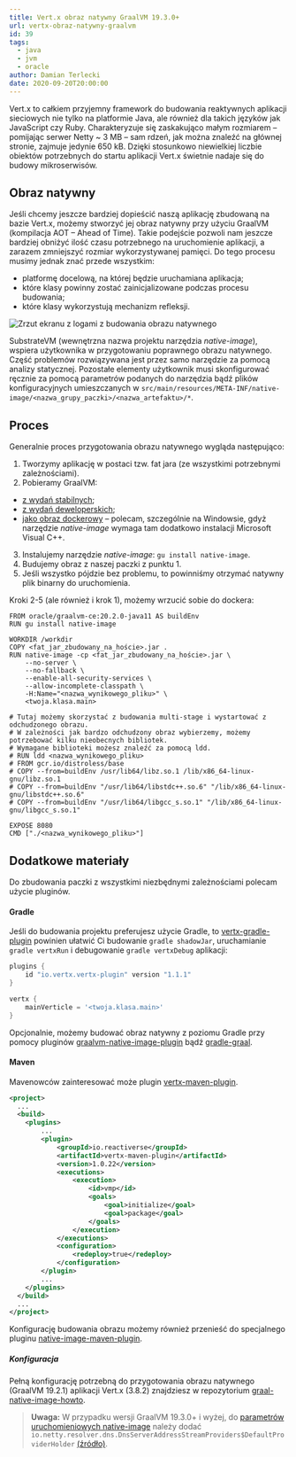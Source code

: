 ```yaml
---
title: Vert.x obraz natywny GraalVM 19.3.0+
url: vertx-obraz-natywny-graalvm
id: 39
tags:
  - java
  - jvm
  - oracle
author: Damian Terlecki
date: 2020-09-20T20:00:00
---
```


Vert.x to całkiem przyjemny framework do budowania reaktywnych aplikacji sieciowych nie tylko na platformie Java, ale również dla takich języków jak JavaScript czy Ruby. Charakteryzuje się zaskakująco małym rozmiarem – pomijając serwer Netty ~ 3 MB – sam rdzeń, jak można znaleźć na głównej stronie, zajmuje jedynie 650 kB. Dzięki stosunkowo niewielkiej liczbie obiektów potrzebnych do startu aplikacji Vert.x świetnie nadaje się do budowy mikroserwisów.

## Obraz natywny

Jeśli chcemy jeszcze bardziej dopieścić naszą aplikację zbudowaną na bazie Vert.x, możemy stworzyć jej obraz natywny przy użyciu GraalVM (kompilacja AOT – Ahead of Time). Takie podejście pozwoli nam jeszcze bardziej obniżyć ilość czasu potrzebnego na uruchomienie aplikacji, a zarazem zmniejszyć rozmiar wykorzystywanej pamięci. Do tego procesu musimy jednak znać przede wszystkim:
- platformę docelową, na której będzie uruchamiana aplikacja;
- które klasy powinny zostać zainicjalizowane podczas procesu budowania;
- które klasy wykorzystują mechanizm refleksji.

<img src="/img/hq/graalvm-native-image.png" alt="Zrzut ekranu z logami z budowania obrazu natywnego" title="Budowanie obrazu natywnego">

SubstrateVM (wewnętrzna nazwa projektu narzędzia *native-image*), wspiera użytkownika w przygotowaniu poprawnego obrazu natywnego. Część problemów rozwiązywana jest przez samo narzędzie za pomocą analizy statycznej. Pozostałe elementy użytkownik musi skonfigurować ręcznie za pomocą parametrów podanych do narzędzia bądź plików konfiguracyjnych umieszczanych w `src/main/resources/META-INF/native-image/<nazwa_grupy_paczki>/<nazwa_artefaktu>/*`.

## Proces

Generalnie proces przygotowania obrazu natywnego wygląda następująco:
1. Tworzymy aplikację w postaci tzw. fat jara (ze wszystkimi potrzebnymi zależnościami).
2. Pobieramy GraalVM:
  - [z wydań stabilnych](https://github.com/graalvm/graalvm-ce-builds/releases);
  - [z wydań deweloperskich](https://github.com/graalvm/graalvm-ce-dev-builds/releases);
  - [jako obraz dockerowy](https://hub.docker.com/r/oracle/graalvm-ce) – polecam, szczególnie na Windowsie, gdyż narzędzie *native-image* wymaga tam dodatkowo instalacji Microsoft Visual C++.
3. Instalujemy narzędzie *native-image*: `gu install native-image`.
4. Budujemy obraz z naszej paczki z punktu 1.
5. Jeśli wszystko pójdzie bez problemu, to powinniśmy otrzymać natywny plik binarny do uruchomienia.

Kroki 2-5 (ale również i krok 1), możemy wrzucić sobie do dockera:

```docker
FROM oracle/graalvm-ce:20.2.0-java11 AS buildEnv
RUN gu install native-image

WORKDIR /workdir
COPY <fat_jar_zbudowany_na_hoście>.jar .
RUN native-image -cp <fat_jar_zbudowany_na_hoście>.jar \
    --no-server \
    --no-fallback \
    --enable-all-security-services \
    --allow-incomplete-classpath \
    -H:Name="<nazwa_wynikowego_pliku>" \
    <twoja.klasa.main>

# Tutaj możemy skorzystać z budowania multi-stage i wystartować z odchudzonego obrazu.
# W zależności jak bardzo odchudzony obraz wybierzemy, możemy potrzebować kilku nieobecnych bibliotek.
# Wymagane biblioteki możesz znaleźć za pomocą ldd.
# RUN ldd <nazwa_wynikowego_pliku>
# FROM gcr.io/distroless/base
# COPY --from=buildEnv /usr/lib64/libz.so.1 /lib/x86_64-linux-gnu/libz.so.1
# COPY --from=buildEnv "/usr/lib64/libstdc++.so.6" "/lib/x86_64-linux-gnu/libstdc++.so.6"
# COPY --from=buildEnv "/usr/lib64/libgcc_s.so.1" "/lib/x86_64-linux-gnu/libgcc_s.so.1"

EXPOSE 8080
CMD ["./<nazwa_wynikowego_pliku>"]
```

## Dodatkowe materiały

Do zbudowania paczki z wszystkimi niezbędnymi zależnościami polecam użycie pluginów.

#### Gradle
Jeśli do budowania projektu preferujesz użycie Gradle, to [vertx-gradle-plugin](https://github.com/jponge/vertx-gradle-plugin) powinien ułatwić Ci budowanie `gradle shadowJar`, uruchamianie `gradle vertxRun` i debugowanie `gradle vertxDebug` aplikacji:

```groovy
plugins {
    id "io.vertx.vertx-plugin" version "1.1.1"
}

vertx {
    mainVerticle = '<twoja.klasa.main>'
}
```

Opcjonalnie, możemy budować obraz natywny z poziomu Gradle przy pomocy pluginów [graalvm-native-image-plugin](https://github.com/mike-neck/graalvm-native-image-plugin) bądź [gradle-graal](https://github.com/palantir/gradle-graal).

#### Maven
Mavenowców zainteresować może plugin [vertx-maven-plugin](https://reactiverse.io/vertx-maven-plugin/).

```xml
<project>
  ...
  <build>
    <plugins>
        ...
        <plugin>
            <groupId>io.reactiverse</groupId>
            <artifactId>vertx-maven-plugin</artifactId>
            <version>1.0.22</version>
            <executions>
                <execution>
                    <id>vmp</id>
                    <goals>
                        <goal>initialize</goal>
                        <goal>package</goal>
                    </goals>
                </execution>
            </executions>
            <configuration>
                <redeploy>true</redeploy>
            </configuration>
        </plugin>
        ...
    </plugins>
  </build>
  ...
</project>
```

Konfigurację budowania obrazu możemy również przenieść do specjalnego pluginu [native-image-maven-plugin](https://www.graalvm.org/reference-manual/native-image/NativeImageMavenPlugin/).


##### Konfiguracja

Pełną konfigurację potrzebną do przygotowania obrazu natywnego (GraalVM 19.2.1) aplikacji Vert.x (3.8.2) znajdziesz w repozytorium [graal-native-image-howto](https://github.com/vertx-howtos/graal-native-image-howto/tree/4a75d19be41bac9a8021710bda476100939f33c3/steps).

> **Uwaga:** W przypadku wersji GraalVM 19.3.0+ i wyżej, do [parametrów uruchomieniowych native-image](https://github.com/vertx-howtos/graal-native-image-howto/blob/4a75d19be41bac9a8021710bda476100939f33c3/steps/step-9/src/main/resources/META-INF/native-image/com.example/myapp/native-image.properties) należy dodać `io.netty.resolver.dns.DnsServerAddressStreamProviders$DefaultProviderHolder` [(źródło)](https://github.com/oracle/graal/issues/1902).